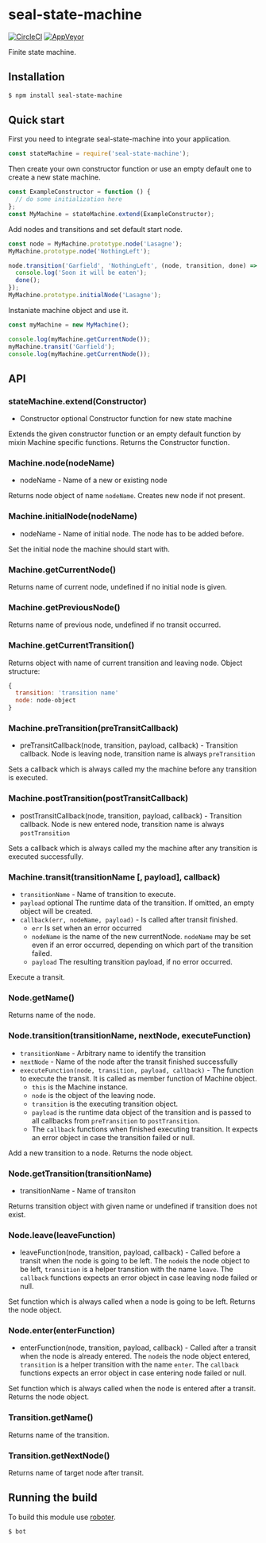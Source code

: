 # seal-state-machine

[![CircleCI](https://circleci.com/gh/sealsystems/seal-state-machine.svg?style=svg)](https://circleci.com/gh/sealsystems/seal-state-machine)
[![AppVeyor](https://ci.appveyor.com/api/projects/status/6trqwybv62iq9k9o?svg=true)](https://ci.appveyor.com/project/Plossys/seal-state-machine)

Finite state machine.

## Installation

```bash
$ npm install seal-state-machine
```

## Quick start

First you need to integrate seal-state-machine into your application.

```javascript
const stateMachine = require('seal-state-machine');
```

Then create your own constructor function or use an empty default one to create a new state machine.

```javascript
const ExampleConstructor = function () {
  // do some initialization here
};
const MyMachine = stateMachine.extend(ExampleConstructor);
```

Add nodes and transitions and set default start node.

```javascript
const node = MyMachine.prototype.node('Lasagne');
MyMachine.prototype.node('NothingLeft');

node.transition('Garfield', 'NothingLeft', (node, transition, done) => {
  console.log('Soon it will be eaten');
  done();
});
MyMachine.prototype.initialNode('Lasagne');
```
Instaniate machine object and use it.

```javascript
const myMachine = new MyMachine();

console.log(myMachine.getCurrentNode());
myMachine.transit('Garfield');
console.log(myMachine.getCurrentNode());
```

## API

### stateMachine.extend(Constructor)

- Constructor optional Constructor function for new state machine

Extends the given constructor function or an empty default function by mixin Machine specific functions.
Returns the Constructor function.

### Machine.node(nodeName)

- nodeName - Name of a new or existing node

Returns node object of name `nodeName`. Creates new node if not present.

### Machine.initialNode(nodeName)

- nodeName - Name of initial node. The node has to be added before.

Set the initial node the machine should start with.

### Machine.getCurrentNode()

Returns name of current node, undefined if no initial node is given.

### Machine.getPreviousNode()

Returns name of previous node, undefined if no transit occurred.

### Machine.getCurrentTransition()

Returns object with name of current transition and leaving node.
Object structure:

```javascript
{
  transition: 'transition name'
  node: node-object
}
```

### Machine.preTransition(preTransitCallback)

- preTransitCallback(node, transition, payload, callback) - Transition callback. Node is leaving node, transition
  name is always `preTransition`

Sets a callback which is always called my the machine before any transition is executed.

### Machine.postTransition(postTransitCallback)

- postTransitCallback(node, transition, payload, callback) - Transition callback. Node is new entered node, transition
  name is always `postTransition`

Sets a callback which is always called my the machine after any transition is executed successfully.

### Machine.transit(transitionName [, payload], callback)

- `transitionName` - Name of transition to execute.
- `payload` optional The runtime data of the transition. If omitted, an empty object will be created.
- `callback(err, nodeName, payload)` - Is called after transit finished.
  - `err` Is set when an error occurred
  - `nodeName` is the name of the new currentNode. `nodeName` may be set even if an error occurred, depending on which part
    of the transition failed.
  - `payload` The resulting transition payload, if no error occurred.

Execute a transit.

### Node.getName()

Returns name of the node.

### Node.transition(transitionName, nextNode, executeFunction)

- `transitionName` - Arbitrary name to identify the transition
- `nextNode` - Name of the node after the transit finished successfully
- `executeFunction(node, transition, payload, callback)` - The function to execute the transit. It is called as member function
  of Machine object.
  - `this` is the Machine instance.
  - `node` is the object of the leaving node.
  - `transition` is the executing transition object.
  - `payload` is the runtime data object of the transition and is passed to all callbacks from `preTransition`
    to `postTransition`.
  - The `callback` functions when finished executing transition. It expects an error object in case the transition failed or null.

Add a new transition to a node. Returns the node object.

### Node.getTransition(transitionName)

- transitionName - Name of transiton

Returns transition object with given name or undefined if transition does not exist.

### Node.leave(leaveFunction)

- leaveFunction(node, transition, payload, callback) - Called before a transit when the node is going to be left.
  The `node`is the node object to be left, `transition` is a helper transition with the name `leave`.
  The `callback` functions expects an error object in case leaving node failed or null.

Set function which is always called when a node is going to be left. Returns the node object.

### Node.enter(enterFunction)

- enterFunction(node, transition, payload, callback) - Called after a transit when the node is already entered.
  The `node`is the node object entered, `transition` is a helper transition with the name `enter`.
  The `callback` functions expects an error object in case entering node failed or null.

Set function which is always called when the node is entered after a transit. Returns the node object.

### Transition.getName()

Returns name of the transition.

### Transition.getNextNode()

Returns name of target node after transit.

## Running the build

To build this module use [roboter](https://www.npmjs.com/package/roboter).

```bash
$ bot
```
